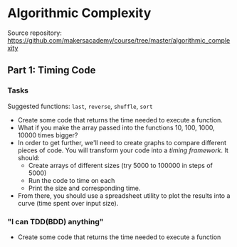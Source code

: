 # Algorithmic Complexity

Source repository: <https://github.com/makersacademy/course/tree/master/algorithmic_complexity>

## Part 1: Timing Code

### Tasks

Suggested functions: `last`, `reverse`, `shuffle`, `sort`

- Create some code that returns the time needed to execute a function.
- What if you make the array passed into the functions 10, 100, 1000, 10000 times bigger?
- In order to get further, we'll need to create graphs to compare different pieces of code. You will transform your code into a _timing framework_. It should:
  - Create arrays of different sizes (try 5000 to 100000 in steps of 5000)
  - Run the code to time on each
  - Print the size and corresponding time.
- From there, you should use a spreadsheet utility to plot the results into a curve (time spent over input size).

### "I can TDD(BDD) anything"

- Create some code that returns the time needed to execute a function
